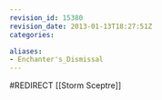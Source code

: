 ```yaml
---
revision_id: 15380
revision_date: 2013-01-13T18:27:51Z
categories:

aliases:
- Enchanter's_Dismissal
---
```


#REDIRECT [[Storm Sceptre]]